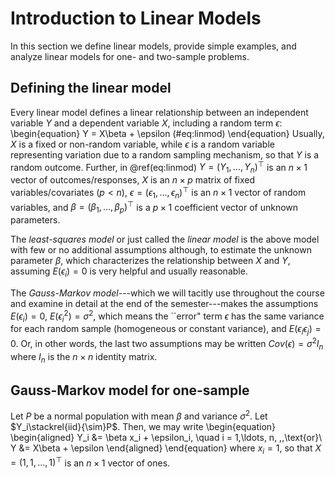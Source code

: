# Introduction to Linear Models

In this section we define linear models, provide simple examples, and analyze linear models for one- and two-sample problems.

## Defining the linear model

Every linear model defines a linear relationship between an independent variable $Y$ and a dependent variable $X$, including a random term $\epsilon$:
\begin{equation}
Y = X\beta + \epsilon
  (\#eq:linmod)
\end{equation} 
Usually, $X$ is a fixed or non-random variable, while $\epsilon$ is a random variable representing variation due to a random sampling mechanism, so that $Y$ is a random outcome.  Further, in \@ref(eq:linmod) $Y = (Y_1, \ldots, Y_n)^\top$ is an $n\times 1$ vector of outcomes/responses, $X$ is an $n\times p$ matrix of fixed variables/covariates ($p<n$), $\epsilon = (\epsilon_1, \ldots, \epsilon_n)^\top$ is an $n\times 1$ vector of random variables, and $\beta = (\beta_1, \ldots, \beta_p)^{\top}$ is a $p\times 1$ coefficient vector of unknown parameters.    

The *least-squares model* or just called the *linear model* is the above model with few or no additional assumptions although, to estimate the unknown parameter $\beta$, which characterizes the relationship between $X$ and $Y$, assuming $E(\epsilon_i) = 0$ is very helpful and usually reasonable.

The *Gauss-Markov model*---which we will tacitly use throughout the course and examine in detail at the end of the semester---makes the assumptions $E(\epsilon_i) = 0$, $E(\epsilon_i^2) = \sigma^2$, which means the ``error" term $\epsilon$ has the same variance for each random sample (homogeneous or constant variance), and $E(\epsilon_i\epsilon_j)=0$.  Or, in other words, the last two assumptions may be written $Cov(\epsilon) = \sigma^2 I_{n}$ where $I_n$ is the $n\times n$ identity matrix.  

## Gauss-Markov model for one-sample

Let $P$ be a normal population with mean $\beta$ and variance $\sigma^2$.  Let $Y_i\stackrel{iid}{\sim}P$.  Then, we may write
\begin{equation}
\begin{aligned}
Y_i &= \beta x_i + \epsilon_i, \quad i = 1,\ldots, n, \,\,\text{or}\\
Y &= X\beta + \epsilon
\end{aligned}
\end{equation}
where $x_i = 1$, so that $X = (1, 1, ..., 1)^{\top}$ is an $n\times 1$ vector of ones.

